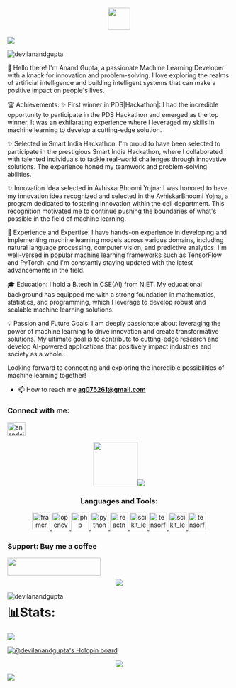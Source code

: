 <h3 align="center" >
<!-- <img src="https://camo.githubusercontent.com/fa22a95c9000d4e4914bc5de9fb94adde07fc0123f0f91ed0f2c3b7bd0240fcb/68747470733a2f2f6f63746f6465782e6769746875622e636f6d2f696d616765732f6461667470756e6b746f6361742d74686f6d61732e676966" heigh=50 width=80> -->
<!-- 👋 --><img src="https://camo.githubusercontent.com/ace9043b10b8ee4638e03d349867ce81f3084e8cefaddbd03a85e94454cc63a7/68747470733a2f2f6d656469612e67697068792e636f6d2f6d656469612f316b544b4e4f4b4a4b5a4e4e4961616258422f67697068792e676966" height="50" width="50"</a></h3>
<!-- <h3 align="center">Pursuing B.tech In Specialization with Artificial Intelligence From Niet </h3> -->
<!-- <p align="center"><a href="https://github.com//DevilANANDGupta"></a><img src="https://camo.githubusercontent.com/fa22a95c9000d4e4914bc5de9fb94adde07fc0123f0f91ed0f2c3b7bd0240fcb/68747470733a2f2f6f63746f6465782e6769746875622e636f6d2f696d616765732f6461667470756e6b746f6361742d74686f6d61732e676966" heigh=200 width=150 <img src=")" </p> -->
 <p align="left"><a href="https://github.com//DevilANANDGupta"></a><img src="[https://repository-images.githubusercontent.com/437248855/e5a20e78-4f61-4fa7-92a8-74cdc098fb0](https://i.gifer.com/QWc9.gif)"  </p>
<p align="left"> <img src="https://komarev.com/ghpvc/?username=devilanandgupta&label=Profile%20views&color=0e75b6&style=flat" alt="devilanandgupta" /> </p>

<!-- <p align="left"> <a href="https://twitter.com/anandsi94921525" target="blank"><img src="https://img.shields.io/twitter/follow/anandsi94921525?logo=twitter&style=for-the-badge" alt="anandsi94921525" /></a> </p> -->
👋 Hello there! I'm Anand Gupta, a passionate Machine Learning Developer with a knack for innovation and problem-solving. I love exploring the realms of artificial intelligence and building intelligent systems that can make a positive impact on people's lives.

🏆 Achievements:
✨ First winner in PDS|Hackathon|: I had the incredible opportunity to participate in the PDS Hackathon and emerged as the top winner. It was an exhilarating experience where I leveraged my skills in machine learning to develop a cutting-edge solution.

✨ Selected in Smart India Hackathon: I'm proud to have been selected to participate in the prestigious Smart India Hackathon, where I collaborated with talented individuals to tackle real-world challenges through innovative solutions. The experience honed my teamwork and problem-solving abilities.

✨ Innovation Idea selected in AvhiskarBhoomi Yojna: I was honored to have my innovation idea recognized and selected in the AvhiskarBhoomi Yojna, a program dedicated to fostering innovation within the cell department. This recognition motivated me to continue pushing the boundaries of what's possible in the field of machine learning.

🚀 Experience and Expertise:
I have hands-on experience in developing and implementing machine learning models across various domains, including natural language processing, computer vision, and predictive analytics. I'm well-versed in popular machine learning frameworks such as TensorFlow and PyTorch, and I'm constantly staying updated with the latest advancements in the field.

🎓 Education:
I hold a B.tech in CSE(AI) from NIET. My educational background has equipped me with a strong foundation in mathematics, statistics, and programming, which I leverage to develop robust and scalable machine learning solutions.

💡 Passion and Future Goals:
I am deeply passionate about leveraging the power of machine learning to drive innovation and create transformative solutions. My ultimate goal is to contribute to cutting-edge research and develop AI-powered applications that positively impact industries and society as a whole..

Looking forward to connecting and exploring the incredible possibilities of machine learning together!

- 📫 How to reach me **ag075261@gmail.com**
<h3 align="left">Connect with me:</h3>
 
<a href="https://twitter.com/anandsi94921525" target="blank"><img align="center" src="https://raw.githubusercontent.com/rahuldkjain/github-profile-readme-generator/master/src/images/icons/Social/twitter.svg" alt="anandsi94921525" height="30" width="40" /></a>


</p>
<p align="center"><img src = "https://camo.githubusercontent.com/63371d36886ee658f5a97401f393e1ab1684b2fd3de674b8f5efc7d410b2a3d0/68747470733a2f2f6d656469612e67697068792e636f6d2f6d656469612f57556c706c634d704f43456d5447427442572f67697068792e676966" height="100" width="100"><a href="https://github.com//DevilANANDGupta"></a><img src="https://camo.githubusercontent.com/1f8fcf4054cb31e26e20b3ef09c08be19a393aac84020d0b63775e55601c38d4/68747470733a2f2f692e696d6775722e636f6d2f6f7a45776248732e676966"</p>

<h3 align="center">Languages and Tools:</h3>
<p align="center">   <a href="https://www.framer.com/" target="_blank" rel="noreferrer"> <img src="https://www.vectorlogo.zone/logos/framer/framer-icon.svg" alt="framer" width="40" height="40"/>   <a href="https://opencv.org/" target="_blank" rel="noreferrer"> <img src="https://www.vectorlogo.zone/logos/opencv/opencv-icon.svg" alt="opencv" width="40" height="40"/> </a> <a href="#" target="_blank" rel="noreferrer"> <img src="https://camo.githubusercontent.com/9e245893108b5ca27e7ac3d4a802d513f657b32aa7b5765bd92df7fb55d0ed54/68747470733a2f2f7777772e766563746f726c6f676f2e7a6f6e652f6c6f676f732f61646f62655f696c6c7573747261746f722f61646f62655f696c6c7573747261746f722d69636f6e2e737667" alt="php" width="40" height="40"/> </a> <a href="https://www.python.org" target="_blank" rel="noreferrer"> <img src="https://camo.githubusercontent.com/a3ccfae79c559d3ff0c7ece89882c93bf278d01f0d2a1d908e19497630dca49d/68747470733a2f2f692e67697068792e636f6d2f6d656469612f4c4d7439363338644f38646674416a74636f2f3230302e77656270" alt="python" width="40" height="40"/> </a> <a href="https://reactnative.dev/" target="_blank" rel="noreferrer"> <img src="https://reactnative.dev/img/header_logo.svg" alt="reactnative" width="40" height="40"/> </a> <a href="https://scikit-learn.org/" target="_blank" rel="noreferrer"> <img src="https://upload.wikimedia.org/wikipedia/commons/0/05/Scikit_learn_logo_small.svg" alt="scikit_learn" width="40" height="40"/> </a> <a href="https://www.tensorflow.org" target="_blank" rel="noreferrer"> <img src="https://www.vectorlogo.zone/logos/tensorflow/tensorflow-icon.svg" alt="tensorflow" width="40" height="40"/> </a><a href="https://scikit-learn.org/" target="_blank" rel="noreferrer"> <img src="https://upload.wikimedia.org/wikipedia/commons/0/05/Scikit_learn_logo_small.svg" alt="scikit_learn" width="40" height="40"/> </a> <a href="https://github.com/devilanandgupta" target="_blank" rel="noreferrer"> <img src="https://camo.githubusercontent.com/0cad3f969b0946abd0e5f16e9ed1ff78a2495a40c2bb5c6414aefd4be76505aa/68747470733a2f2f692e67697068792e636f6d2f6d656469612f4b7a4a6b7a6a676766474e355079366e6b542f3230302e77656270" alt="tensorflow" width="40" height="40"/> </a>
</p>  
<!-- <p align="center"> <a href="https://github.com/ryo-ma/github-profile-trophy"><img src="https://github-profile-trophy.vercel.app/?username=devilanandgupta" alt="devilanandgupta" height = "400" width = "400"</a> </p> -->


<h3 align="left">Support: Buy me a coffee  </h3>
<p><a href="https://www.buymeacoffee.com/ag075261B"> <img align="left" src="https://www.buymeacoffee.com/assets/img/guidelines/download-assets-sm-2.svg" height="40" width="210"  /></a></p>
<br><br>
<p align="center"><a href="https://github.com//DevilANANDGupta"></a><img src="https://camo.githubusercontent.com/4140f71e43d7b8e18213176e0ae193ce5af3dc5e8df01e406ec62ca408c5dca3/68747470733a2f2f692e696d6775722e636f6d2f78314b627543712e676966"   </p>
<!--  <p align="center"><a href="https://github.com//DevilANANDGupta"></a><img src="https://raw.githubusercontent.com/trinib/trinib/output/github-contribution-grid-snake.svg"   </p> -->

<p><img align="left" src="https://github-readme-stats.vercel.app/api/top-langs?username=devilanandgupta&show_icons=true&locale=en&layout=compact" alt="devilanandgupta" /></p>

# 📊Stats:
<!-- ![](https://github-readme-stats.vercel.app/api?username=DevilANANDGupta&theme=dark&hide_border=false&include_all_commits=false&count_private=false)<br/> -->
![](https://github-readme-streak-stats.herokuapp.com/?user=DevilANANDGupta&theme=dark&hide_border=false)<br/>

<!-- ---
p align="center"><a href="https://github.com//DevilANANDGupta"></a><img src="https://raw.githubusercontent.com/TheDudeThatCode/TheDudeThatCode/master/Assets/Developer.gif" heigh=500 width=500  </p> -->
 [![@devilanandgupta's Holopin board](https://holopin.me/devilanandgupta)](https://holopin.io/@devilanandgupta)

 
 <p align="center"><a href="https://github.com//DevilANANDGupta"></a><img src="https://camo.githubusercontent.com/43cb03321785d554cfa9cb419dbd1725d6f78a547fa1280c1727209f0b4f0c4d/68747470733a2f2f632e74656e6f722e636f6d2f33646762634d74364b783441414141692f7370696465722d696e736563742e676966"   </p>
 
<!--  <p align="center"><a href="https://github.com//DevilANANDGupta"></a><img src="https://raw.githubusercontent.com/trinib/trinib/main/.images/footer.svg"   </p> -->
  
 [![](https://gtce.itsvg.in/api?username=anandsi94921525)](https://github.com/VishwaGauravIn/github-twitter-card-embed)
